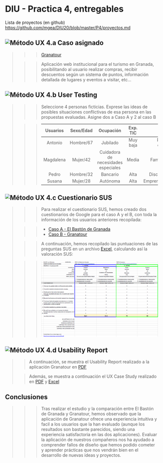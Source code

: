 # DIU - Practica 4, entregables

Lista de proyectos (en github) https://github.com/mgea/DIU20/blob/master/P4/proyectos.md

![Método UX](../img/ABtesting.png) 4.a Caso asignado
----


>>> [Granatour](https://github.com/Angelgf22/DIU21)
>
>>> Aplicación web institucional para el turismo en Granada, posibilitando al usuario realizar compras, recibir descuentos según un sistema de puntos, información detallada de lugares y eventos a visitar, etc...


![Método UX](../img/usability-testing.png) 4.b User Testing
----

>>> Seleccione 4 personas ficticias. Exprese las ideas de posibles situaciones conflictivas de esa persona en las propuestas evaluadas. Asigne dos a Caso A y 2 al caso B
>
>>> | **Usuarios** | Sexo/Edad |              Ocupación              | Exp. TIC |             Perfil cubierto              | Plataforma | Test A/B | Calificación SUS |
>>> | :----------: | :-------: | :---------------------------------: | :------: | :--------------------------------------: | :--------: | :------: | :--------------: |
>>> |   Antonio    | Hombre/67 |              Jubilado               | Muy baja | Persona de avanzada edad/Fiestero/Alegre |   Móvil    |    A     |       62,5       |
>>> |  Magdalena   | Mujer/42  | Cuidadora de necesidades especiales |  Media   |       Familia/Fotografía/Enfadada        | Móvil/Web  |    A     |       67,5       |
>>> |    Pedro     | Hombre/32 |              Bancario               |   Alta   |       Discapacitado/Oficina/Alegre       |    Web     |    B     |        70        |
>>> |    Susana    | Mujer/28  |              Autónoma               |   Alta   |    Emprendedora/Planificadora/Triste     | Móvil/Web  |    B     |        60        |


![Método UX](../img/Survey.png) 4.c Cuestionario SUS
----

>>> Para realizar el cuestionario SUS, hemos creado dos cuestionarios de Google para el caso A y el B, con toda la información de los usuarios anteriores recopilada:
>
>>> - [Caso A - El Bastón de Granada](https://docs.google.com/forms/d/1_-_sCLGzm3oV1YXKzLz5NMx7pHaplYSe9HmI_q3tdgU/viewanalytics)
>>> - [Caso B - Granatour](https://docs.google.com/forms/d/e/1FAIpQLScsvoc06dw62r-pWMNU1HAJVgAe4piKOcCpVjkG1zim14zx0w/viewanalytics)
>
>>> A continuación, hemos recopilado las puntuaciones de las preguntas SUS en un archivo [Excel](P4/Cuestionario-SUS-DIU.pdf), calculando así la valoración SUS:
>
>>> ![User Testing](User-Testing.png)
>
>


![Método UX](../img/usability-report.png) 4.d Usability Report
----

>> A continuación, se muestra el Usability Report realizado a la aplicación Granatour en [PDF](P4_UsabReport_Granatour_doneby_DIU3_LosMaliantes.pdf)
>
>> Además, se muestra a continuación el UX Case Study realizado en [PDF](UXCaseStudy-Granatour.pdf) y [Excel](UXCaseStudy-Granatour.xlsx)



## Conclusiones

>>> Tras realizar el estudio y la comparación entre El Bastón de Granada y Granatour, hemos observado que la aplicación de Granatour ofrece una experiencia intuitiva y facil a los usuarios que la han evaluado (aunque los resultados son bastante parecidos, siendo una experiencia satisfactoria en las dos aplicaciones). Evaluar la aplicación de nuestros compañeros nos ha ayudado a comprender fallos de diseño que hemos podido cometer y aprender prácticas que nos vendrán bien en el desarrollo de nuevas ideas y proyectos.

